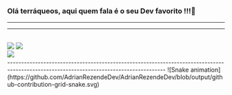 ### Olá terráqueos, aqui quem fala é o seu Dev favorito !!!👋
-----------------------------------------------------------------------------------------------

-----------------------------------------------------------------------------------------------
<div style="display: inline_block"><br>
  <img src="https://github-readme-stats.vercel.app/api?username=AdrianRezendeDev&show_icons=true&theme=tokyonight&include_all_commits=true&count_private=true"/>
  <img src="https://github-readme-stats.vercel.app/api/top-langs/?username=AdrianRezendeDev&layout=compact&langs_count=16&theme=tokyonight"/>
</div>
<div>
  <a href = "mailto:adripropostas@gmail.com"><img src="https://img.shields.io/badge/-Gmail-%23333?style=for-the-badge&logo=gmail&logoColor=white" target="_blank"></a>
</div>
 ---------------------------------------------------------------------------------------------------------------------------------------
![Snake animation](https://github.com/AdrianRezendeDev/AdrianRezendeDev/blob/output/github-contribution-grid-snake.svg)

